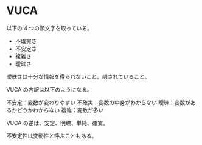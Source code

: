 # VUCA

以下の 4 つの頭文字を取っている。

- 不確実さ
- 不安定さ
- 複雑さ
- 曖昧さ

曖昧さは十分な情報を得られないこと。隠されていること。

VUCA の内訳は以下のようになる。

不安定：変数が変わりやすい
不確実：変数の中身がわからない
曖昧：変数があるかどうかわからない
複雑：変数が多い

VUCA の逆は、安定、明瞭、単純、確実。

不安定性は変動性と呼ぶこともある。
